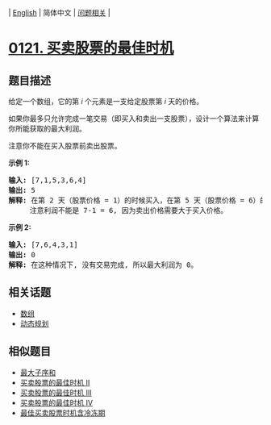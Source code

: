 
| [English](README_EN.md) | 简体中文 | [问题相关](QUESTION.md) |
# [0121. 买卖股票的最佳时机](https://leetcode-cn.com/problems/best-time-to-buy-and-sell-stock/)
## 题目描述
<p>给定一个数组，它的第&nbsp;<em>i</em> 个元素是一支给定股票第 <em>i</em> 天的价格。</p>

<p>如果你最多只允许完成一笔交易（即买入和卖出一支股票），设计一个算法来计算你所能获取的最大利润。</p>

<p>注意你不能在买入股票前卖出股票。</p>

<p><strong>示例 1:</strong></p>

<pre><strong>输入:</strong> [7,1,5,3,6,4]
<strong>输出:</strong> 5
<strong>解释: </strong>在第 2 天（股票价格 = 1）的时候买入，在第 5 天（股票价格 = 6）的时候卖出，最大利润 = 6-1 = 5 。
     注意利润不能是 7-1 = 6, 因为卖出价格需要大于买入价格。
</pre>

<p><strong>示例 2:</strong></p>

<pre><strong>输入:</strong> [7,6,4,3,1]
<strong>输出:</strong> 0
<strong>解释: </strong>在这种情况下, 没有交易完成, 所以最大利润为 0。
</pre>

## 相关话题
- [数组](https://leetcode-cn.com/tag/array)
- [动态规划](https://leetcode-cn.com/tag/dynamic-programming)
## 相似题目
- [最大子序和](../0053/README.md)
- [买卖股票的最佳时机 II](../0122/README.md)
- [买卖股票的最佳时机 III](../0123/README.md)
- [买卖股票的最佳时机 IV](../0188/README.md)
- [最佳买卖股票时机含冷冻期](../0309/README.md)
